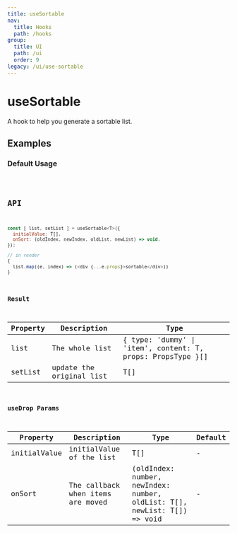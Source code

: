 ```yaml
---
title: useSortable
nav:
  title: Hooks
  path: /hooks
group:
  title: UI
  path: /ui
  order: 9
legacy: /ui/use-sortable
---
```


# useSortable

A hook to help you generate a sortable list.

## Examples

### Default Usage

<code src="./demo/demo1.tsx" />

## API

```javascript
const [ list, setList ] = useSortable<T>({
  initialValue: T[],
  onSort: (oldIndex, newIndex, oldList, newList) => void,
});

// in render
{
  list.map((e, index) => (<div {...e.props}>sortable</div>))
}
```

### Result

| Property | Description                               | Type                    |
|----------|-------------------------------------------|-------------------------|
| list  | The whole list | { type: 'dummy' \| 'item', content: T, props: PropsType }[] |
| setList  | update the original list | T[] |

### useDrop Params

| Property    | Description                                         | Type                   | Default |
|---------|----------------------------------------------|------------------------|--------|
| initialValue | initialValue of the list | T[] | -      |
| onSort | The callback when items are moved | (oldIndex: number, newIndex: number, oldList: T[], newList: T[]) => void | -      |
